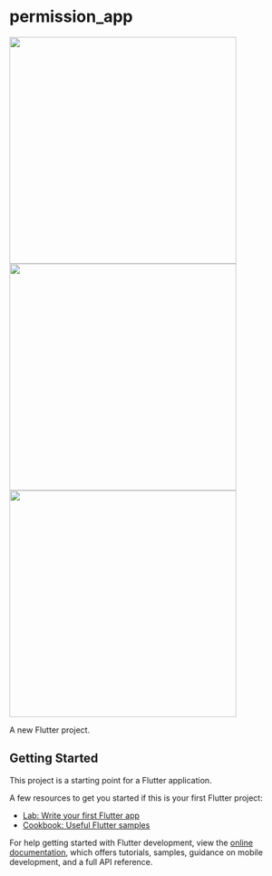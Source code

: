 # permission_app







<img src="https://user-images.githubusercontent.com/113710907/200872649-877c4f9c-bb49-492e-b001-1aa6acab3260.mp4" width="400">
<img src="https://user-images.githubusercontent.com/113710907/200872619-ae1e7888-b400-49e3-aa40-3b019fd69e5f.jpg" width="400">
<img src="https://user-images.githubusercontent.com/113710907/200872586-18305acd-b230-44fc-8ca9-df46f7450ce3.jpg" width="400">


A new Flutter project.

## Getting Started

This project is a starting point for a Flutter application.

A few resources to get you started if this is your first Flutter project:

- [Lab: Write your first Flutter app](https://docs.flutter.dev/get-started/codelab)
- [Cookbook: Useful Flutter samples](https://docs.flutter.dev/cookbook)

For help getting started with Flutter development, view the
[online documentation](https://docs.flutter.dev/), which offers tutorials,
samples, guidance on mobile development, and a full API reference.
